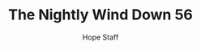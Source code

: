 ---
image: /assets/img/nwd/56_nwd_psalm_55_22_a_tlb.png
title: The Nightly Wind Down 56
categories:
  - The Nightly Wind Down
author: Hope Staff
notes: The Nightly Wind Down 56
embed: >-
  EMBED_GOES_HERE
transcript: >-
  SOME LINES OF TEXT START HERE
---